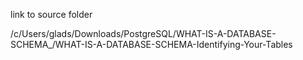 link to source folder

/c/Users/glads/Downloads/PostgreSQL/WHAT-IS-A-DATABASE-SCHEMA_/WHAT-IS-A-DATABASE-SCHEMA-Identifying-Your-Tables
